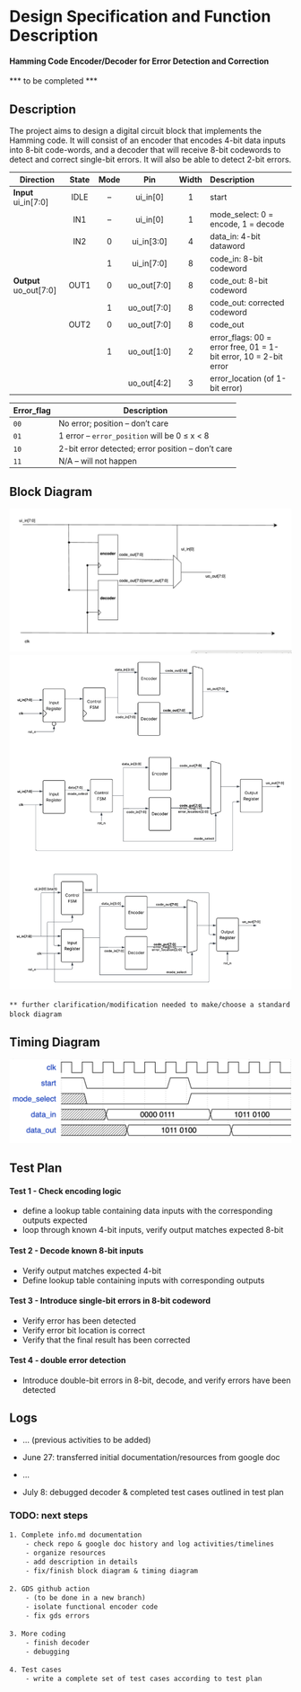 # Design Specification and Function Description
#### Hamming Code Encoder/Decoder for Error Detection and Correction

*** to be completed ***

## Description
The project aims to design a digital circuit block that implements the Hamming code. It will consist of an encoder that encodes 4-bit data inputs into 8-bit code-words, and a decoder that will receive 8-bit codewords to detect and correct single-bit errors. It will also be able to detect 2-bit errors.

| Direction               | State | Mode | Pin          | Width | Description                                           |
|-------------------------|:-----:|:----:|:------------:|:-----:|:-----------------------------------------------------|
| **Input** ui_in[7:0]    | IDLE  |  –   | ui_in[0]     | 1     | start                                                 |
|                         | IN1   |  –   | ui_in[0]     | 1     | mode_select: 0 = encode, 1 = decode                  |
|                         | IN2   |  0   | ui_in[3:0]   | 4     | data_in: 4-bit dataword                               |
|                         |       |  1   | ui_in[7:0]   | 8     | code_in: 8-bit codeword                               |
| **Output** uo_out[7:0]  | OUT1  |  0   | uo_out[7:0]  | 8     | code_out: 8-bit codeword                              |
|                         |       |  1   | uo_out[7:0]  | 8     | code_out: corrected codeword                          |
|                         | OUT2  |  0   | uo_out[7:0]  | 8     | code_out                                              |
|                         |       |  1   | uo_out[1:0]  | 2     | error_flags: 00 = error free, 01 = 1-bit error, 10 = 2-bit error |
|                         |       |      | uo_out[4:2]  | 3     | error_location (of 1-bit error)                       |


| Error_flag | Description                                                |
|------------|------------------------------------------------------------|
| `00`       | No error; position – don’t care                             |
| `01`       | 1 error – `error_position` will be 0 ≤ x < 8                |
| `10`       | 2-bit error detected; error position – don’t care           |
| `11`       | N/A – will not happen                                       |


## Block Diagram
![block diagram 1](block_diagram_1.png "block diagram")
![alternative block diagrams](block_diagram_2.png "block diagrams with internal signals")

`** further clarification/modification needed to make/choose a standard block diagram`

## Timing Diagram

![timing diagram](timing_diagram_1.png "basic timing diagram")

## Test Plan
#### Test 1 - Check encoding logic
  - define a lookup table containing data inputs with the corresponding outputs expected
  - loop through known 4-bit inputs, verify output matches expected 8-bit
#### Test 2 - Decode known 8-bit inputs
  - Verify output matches expected 4-bit
  - Define lookup table containing inputs with corresponding outputs
#### Test 3 - Introduce single-bit errors in 8-bit codeword
  - Verify error has been detected
  - Verify error bit location is correct
  - Verify that the final result has been corrected
#### Test 4 - double error detection
  - Introduce double-bit errors in 8-bit, decode, and verify errors have been detected



## Logs
- ... (previous activities to be added)

- June 27: transferred initial documentation/resources from google doc

- ...
- July 8: debugged decoder & completed test cases outlined in test plan

### TODO: next steps 
    1. Complete info.md documentation
        - check repo & google doc history and log activities/timelines
        - organize resources
        - add description in details
        - fix/finish block diagram & timing diagram

    2. GDS github action
        - (to be done in a new branch)
        - isolate functional encoder code
        - fix gds errors

    3. More coding
        - finish decoder
        - debugging

    4. Test cases
        - write a complete set of test cases according to test plan